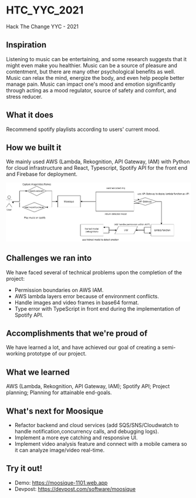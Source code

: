 # HTC_YYC_2021
Hack The Change YYC - 2021

## Inspiration

Listening to music can be entertaining, and some research suggests that it might even make you healthier. Music can be a source of pleasure and contentment, but there are many other psychological benefits as well. Music can relax the mind, energize the body, and even help people better manage pain. Music can impact one's mood and emotion significantly through acting as a mood regulator, source of safety and comfort, and stress reducer.



## What it does
Recommend spotify playlists according to users' current mood.

## How we built it
We mainly used AWS (Lambda, Rekognition, API Gateway, IAM) with Python for cloud infrastructure and React, Typescript, Spotify API for the front end and Firebase for deployment.

![Infrastructure](https://github.com/hoxirious/HTC_YYC_2021/blob/main/htc-frontend/public/download.png?raw=true)

## Challenges we ran into

We have faced several of technical problems upon the completion of the project:
- Permission boundaries on AWS IAM.
- AWS lambda layers error because of environment conflicts.
- Handle images and video frames in base64 format. 
- Type error with TypeScript in front end during the implementation of Spotify API.

## Accomplishments that we're proud of
We have learned a lot, and have achieved our goal of creating a semi-working prototype of our project. 

## What we learned
AWS (Lambda, Rekognition, API Gateway, IAM); Spotify API; Project planning; Planning for attainable end-goals.

## What's next for Moosique
- Refactor backend and cloud services (add SQS/SNS/Cloudwatch to handle notification,concurrency calls, and debugging logs).
- Implement a more eye catching and responsive UI.
- Implement video analysis feature and connect with a mobile camera so it can analyze image/video real-time.

## Try it out!
- Demo: https://moosique-1101.web.app
- Devpost: https://devpost.com/software/moosique
